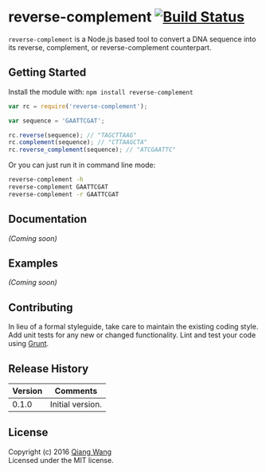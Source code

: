 # reverse-complement [![Build Status](https://secure.travis-ci.org/bitfan/reverse-complement.png?branch=master)](http://travis-ci.org/bitfan/reverse-complement)

```reverse-complement``` is a Node.js based tool to convert a DNA sequence into its reverse, complement, or reverse-complement counterpart.

## Getting Started
Install the module with: `npm install reverse-complement`

```javascript
var rc = require('reverse-complement');

var sequence = 'GAATTCGAT';

rc.reverse(sequence); // "TAGCTTAAG"
rc.complement(sequence); // "CTTAAGCTA"
rc.reverse_complement(sequence); // "ATCGAATTC"
```
Or you can just run it in command line mode:

```bash
reverse-complement -h
reverse-complement GAATTCGAT
reverse-complement -r GAATTCGAT
```

## Documentation
_(Coming soon)_

## Examples
_(Coming soon)_

## Contributing
In lieu of a formal styleguide, take care to maintain the existing coding style. Add unit tests for any new or changed functionality. Lint and test your code using [Grunt](http://gruntjs.com/).

## Release History
Version|Comments
---|---
0.1.0|Initial version.


## License
Copyright (c) 2016 [Qiang Wang](http://chancewang.com)  
Licensed under the MIT license.


